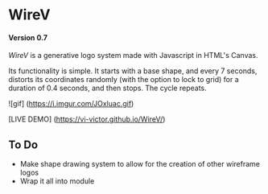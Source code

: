 # WireV
#### Version 0.7

_WireV_ is a generative logo system made with Javascript in HTML's Canvas.

Its functionality is simple. It starts with a base shape, and every 7 seconds, distorts its coordinates randomly (with the option to lock to grid) for a duration of 0.4 seconds, and then stops. The cycle repeats.

![gif] (https://i.imgur.com/JOxluac.gif)

[LIVE DEMO] (https://vi-victor.github.io/WireV/)

## To Do

* Make shape drawing system to allow for the creation of other wireframe logos
* Wrap it all into module